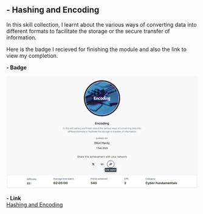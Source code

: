 **- Hashing and Encoding**
--- 

In this skill collection, I learnt about the various ways of converting data into different formats to facilitate the storage or the secure transfer of information.


Here is the badge I recieved for finishing the module and also the link to view my completion.

**- Badge**

![Hashing and Encoding](Images/Encoding.jpg)  


**- Link**  
[Hashing and Encoding](https://api.immersivelabs.online/share/achievements/f622ad608b76e184dec20e84120a4f1e)
